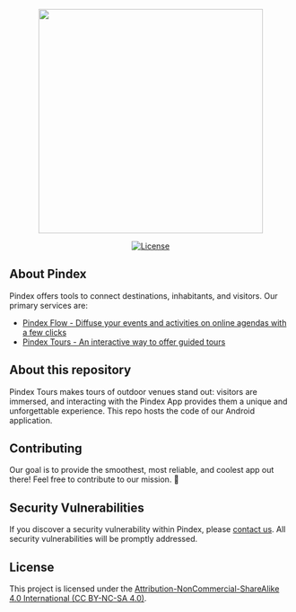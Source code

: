 <p align="center"><a href="https://pindex.ch" target="_blank"><img src="https://user-images.githubusercontent.com/26303997/101986158-9c483d00-3c8c-11eb-8ba2-6e81df27686b.png" width="400"></a></p>

<p align="center">
<!--<a href=#><img src=# alt="Build Status"></a>-->
<!--<a href=#><img src=# alt="Coverage"></a>-->
<a href="https://creativecommons.org/licenses/by-nc-sa/4.0/"><img src="https://img.shields.io/badge/License-CC%20BY--NC--SA%204.0-lightgrey.svg" alt="License"></a>
</p>

## About Pindex

Pindex offers tools to connect destinations, inhabitants, and visitors. Our primary services are:
- [Pindex Flow - Diffuse your events and activities on online agendas with a few clicks](https://pindex.ch/flow)
- [Pindex Tours - An interactive way to offer guided tours](https://pindex.ch/tours)

## About this repository

Pindex Tours makes tours of outdoor venues stand out: visitors are immersed, and interacting with the Pindex App provides them a unique and unforgettable experience. This repo hosts the code of our Android application.

## Contributing

Our goal is to provide the smoothest, most reliable, and coolest app out there! Feel free to contribute to our mission. 🚀

## Security Vulnerabilities

If you discover a security vulnerability within Pindex, please [contact us](https://pindex.ch/contact). All security vulnerabilities will be promptly addressed.

## License

This project is licensed under the [Attribution-NonCommercial-ShareAlike 4.0 International (CC BY-NC-SA 4.0)](https://creativecommons.org/licenses/by-nc-sa/4.0/).
